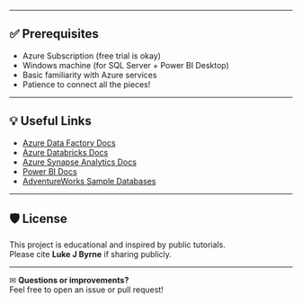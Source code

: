 
---

## ✅ Prerequisites

- Azure Subscription (free trial is okay)  
- Windows machine (for SQL Server + Power BI Desktop)  
- Basic familiarity with Azure services  
- Patience to connect all the pieces!

---

## 💡 Useful Links

- [Azure Data Factory Docs](https://learn.microsoft.com/en-us/azure/data-factory/)  
- [Azure Databricks Docs](https://learn.microsoft.com/en-us/azure/databricks/)  
- [Azure Synapse Analytics Docs](https://learn.microsoft.com/en-us/azure/synapse-analytics/)  
- [Power BI Docs](https://learn.microsoft.com/en-us/power-bi/)  
- [AdventureWorks Sample Databases](https://learn.microsoft.com/en-us/sql/samples/adventureworks-install-configure)

---

## 🛡️ License

This project is educational and inspired by public tutorials.  
Please cite **Luke J Byrne** if sharing publicly.

---

✉ **Questions or improvements?**  
Feel free to open an issue or pull request!
